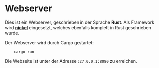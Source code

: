 # Webserver
Dies ist ein Webserver, geschrieben in der Sprache **Rust**. Als Framework wird **[nickel](http://nickel.rs/)** eingesetzt, welches ebenfalls komplett in Rust geschrieben wurde.

Der Webserver wird durch Cargo gestartet:

        cargo run

Die Webseite ist unter der Adresse `127.0.0.1:8080` zu erreichen.
